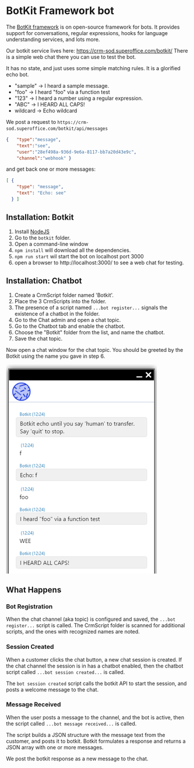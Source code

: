 # BotKit Framework bot

The [BotKit framework](https://botkit.ai/) is on open-source framework for bots. It provides support for
conversations, regular expressions, hooks for language understanding services, and lots more.

Our botkit service lives here: https://crm-sod.superoffice.com/botkit/
There is a simple web chat there you can use to test the bot.

It has no state, and just uses some simple matching rules. It is a glorified echo bot.

* "sample" -> I heard a sample message.
* "foo" -> I heard "foo" via a function test
* "123" -> I heard a number using a regular expression.
* "ABC" -> I HEARD ALL CAPS!
* wildcard -> Echo wildcard

We post a request to `https://crm-sod.superoffice.com/botkit/api/messages` 

```json
{   "type":"message",
    "text":"see",
    "user":"28ef498a-936d-9e6a-8117-bb7a20d43e9c",
    "channel":"webhook" }
```

and get back one or more messages:

```json
[ {
    "type": "message",
    "text": "Echo: see"
  } ]
```

## Installation: Botkit

1. Install [NodeJS](https://nodejs.org/en/)
2. Go to the `botkit` folder.
3. Open a command-line window
4. `npm install` will download all the dependencies.
5. `npm run start` wil start the bot on localhost port 3000
6. open a browser to http://localhost:3000/ to see a web chat for testing.

## Installation: Chatbot

1. Create a CrmScript folder named 'Botkit'.
2. Place the 3 CrmScripts into the folder.
3. The presence of a script named  `...bot register...` signals the existence of a chatbot in the folder.
4. Go to the Chat admin and open a chat topic.
5. Go to the Chatbot tab and enable the chatbot.
6. Choose the "Botkit" folder from the list, and name the chatbot.
7. Save the chat topic.

Now open a chat window for the chat topic.
You should be greeted by the Botkit using the name you gave in step 6.

![Botkit chat](images/botkit-chat.png)

## What Happens

### Bot Registration

When the chat channel (aka topic) is configured and saved, the `...bot register...` script is called.
The CrmScript folder is scanned for additional scripts, and the ones with recognized names are noted.

### Session Created

When a customer clicks the chat button, a new chat session is created.
If the chat channel the session is in has a chatbot enabled, then the chatbot script called `...bot session created...` is called. 

The `bot session created` script calls the botkit API to start the session, and posts a welcome message to the chat.


### Message Received

When the user posts a message to the channel, and the bot is active, then the script called
`...bot message received...` is called.

The script builds a JSON structure with the message text from the customer, and posts it to botkit.
Botkit formulates a response and returns a JSON array with one or more messages.

We post the botkit response as a new message to the chat.

